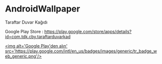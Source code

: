 # AndroidWallpaper
Taraftar Duvar Kağıdı

Google Play Store : https://play.google.com/store/apps/details?id=com.tdk.cby.taraftarduvarkad

<a href='https://play.google.com/store/apps/details?id=com.tdk.cby.taraftarduvarkad&pcampaignid=MKT-Other-global-all-co-prtnr-py-PartBadge-Mar2515-1'><img alt='Google Play'den alın' src='https://play.google.com/intl/en_us/badges/images/generic/tr_badge_web_generic.png'/></a>
